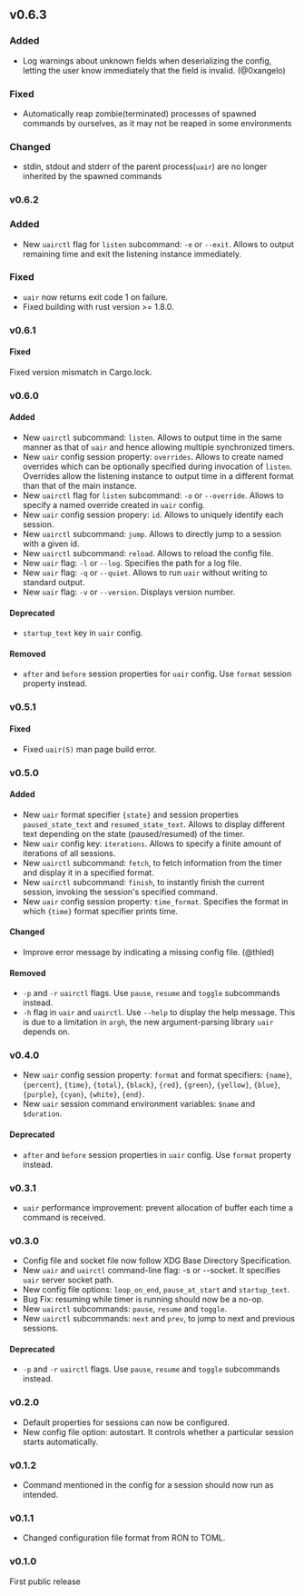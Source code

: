 ## v0.6.3

### Added

- Log warnings about unknown fields when deserializing the config, letting the user know immediately that the field is invalid. (@0xangelo)

### Fixed

- Automatically reap zombie(terminated) processes of spawned commands by ourselves, as it may not be reaped in some environments

### Changed

- stdin, stdout and stderr of the parent process(`uair`) are no longer inherited by the spawned commands

### v0.6.2

### Added

- New `uairctl` flag for `listen` subcommand: `-e` or `--exit`. Allows to output remaining time and exit the listening instance immediately.

### Fixed

- `uair` now returns exit code 1 on failure.
- Fixed building with rust version >= 1.8.0.

### v0.6.1

#### Fixed

Fixed version mismatch in Cargo.lock.

### v0.6.0

#### Added

- New `uairctl` subcommand: `listen`. Allows to output time in the same manner as that of `uair` and hence allowing multiple synchronized timers.
- New `uair` config session property: `overrides`. Allows to create named overrides which can be optionally specified during invocation of `listen`. Overrides allow the listening instance to output time in a different format than that of the main instance.
- New `uairctl` flag for `listen` subcommand: `-o` or `--override`. Allows to specify a named override created in `uair` config.
- New `uair` config session propery: `id`. Allows to uniquely identify each session.
- New `uairctl` subcommand: `jump`. Allows to directly jump to a session with a given id.
- New `uairctl` subcommand: `reload`. Allows to reload the config file.
- New `uair` flag: `-l` or `--log`. Specifies the path for a log file.
- New `uair` flag: `-q` or `--quiet`. Allows to run `uair` without writing to standard output.
- New `uair` flag: `-v` or `--version`. Displays version number.

#### Deprecated

- `startup_text` key in `uair` config.

#### Removed

- `after` and `before` session properties for `uair` config. Use `format` session property instead.

### v0.5.1

#### Fixed

- Fixed `uair(5)` man page build error.

### v0.5.0

#### Added

- New `uair` format specifier `{state}` and session properties `paused_state_text` and `resumed_state_text`. Allows to display different text depending on the state (paused/resumed) of the timer.
- New `uair` config key: `iterations`. Allows to specify a finite amount of iterations of all sessions.
- New `uairctl` subcommand: `fetch`, to fetch information from the timer and display it in a specified format.
- New `uairctl` subcommand: `finish`, to instantly finish the current session, invoking the session's specified command.
- New `uair` config session property: `time_format`. Specifies the format in which `{time}` format specifier prints time.

#### Changed

- Improve error message by indicating a missing config file. (@thled)

#### Removed

- `-p` and `-r` `uairctl` flags. Use `pause`, `resume` and `toggle` subcommands instead.
- `-h` flag in `uair` and `uairctl`. Use `--help` to display the help message. This is due to a limitation in `argh`, the new argument-parsing library `uair` depends on.

### v0.4.0

- New `uair` config session property: `format` and format specifiers: `{name}`, `{percent}`, `{time}`, `{total}`, `{black}`, `{red}`, `{green}`, `{yellow}`, `{blue}`, `{purple}`, `{cyan}`, `{white}`, `{end}`.
- New `uair` session command environment variables: `$name` and `$duration`.

#### Deprecated

- `after` and `before` session properties in `uair` config. Use `format` property instead.

### v0.3.1

- `uair` performance improvement: prevent allocation of buffer each time a command is received.

### v0.3.0

- Config file and socket file now follow XDG Base Directory Specification.
- New `uair` and `uairctl` command-line flag: -s or --socket. It specifies `uair` server socket path.
- New config file options: `loop_on_end`, `pause_at_start` and `startup_text`.
- Bug Fix: resuming while timer is running should now be a no-op.
- New `uairctl` subcommands: `pause`, `resume` and `toggle`.
- New `uairctl` subcommands: `next` and `prev`, to jump to next and previous sessions.

#### Deprecated

- `-p` and `-r` `uairctl` flags. Use `pause`, `resume` and `toggle` subcommands instead.

### v0.2.0

- Default properties for sessions can now be configured.
- New config file option: autostart. It controls whether a particular session starts automatically.

### v0.1.2

- Command mentioned in the config for a session should now run as intended.

### v0.1.1

- Changed configuration file format from RON to TOML.

### v0.1.0

First public release
